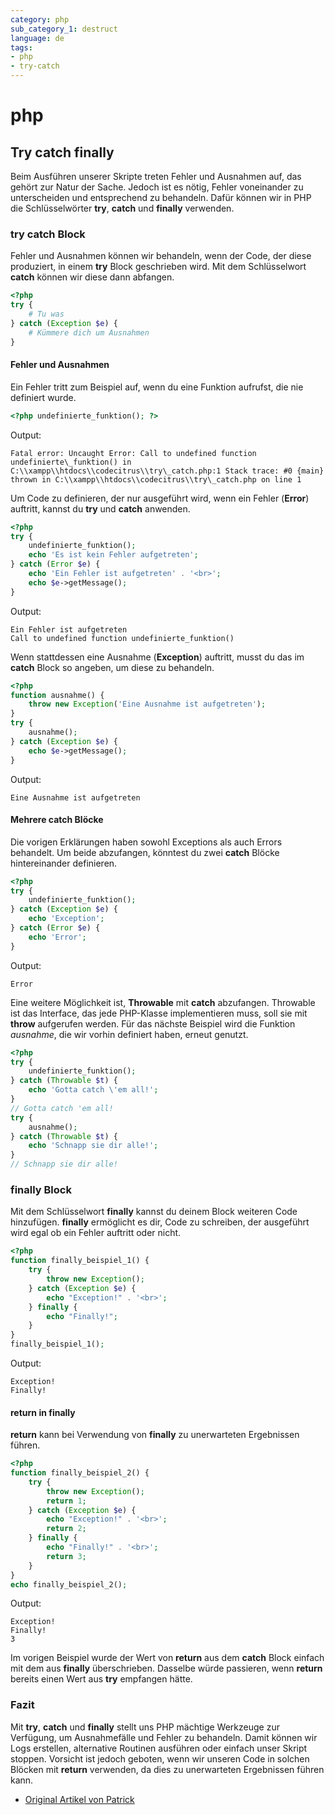 ```yaml
---
category: php
sub_category_1: destruct
language: de
tags:
- php
- try-catch
---
```


# php

## Try catch finally

Beim Ausführen unserer Skripte treten Fehler und Ausnahmen auf, das gehört zur Natur der Sache.
Jedoch ist es nötig, Fehler voneinander zu unterscheiden und entsprechend zu behandeln.
Dafür können wir in PHP die Schlüsselwörter **try**, **catch** und **finally** verwenden.

### try catch Block

Fehler und Ausnahmen können wir behandeln, wenn der Code, der diese produziert, in einem **try** Block geschrieben wird.
Mit dem Schlüsselwort **catch** können wir diese dann abfangen.

```php
<?php
try {
    # Tu was
} catch (Exception $e) {
    # Kümmere dich um Ausnahmen
}
```

#### Fehler und Ausnahmen

Ein Fehler tritt zum Beispiel auf, wenn du eine Funktion aufrufst, die nie definiert wurde.

```php
<?php undefinierte_funktion(); ?>
```

Output:

```batch
Fatal error: Uncaught Error: Call to undefined function undefinierte\_funktion() in C:\\xampp\\htdocs\\codecitrus\\try\_catch.php:1 Stack trace: #0 {main} thrown in C:\\xampp\\htdocs\\codecitrus\\try\_catch.php on line 1
```

Um Code zu definieren, der nur ausgeführt wird, wenn ein Fehler (**Error**) auftritt, kannst du **try** und **catch** anwenden.

```php
<?php
try {
    undefinierte_funktion();
    echo 'Es ist kein Fehler aufgetreten';
} catch (Error $e) {
    echo 'Ein Fehler ist aufgetreten' . '<br>';
    echo $e->getMessage();
}
```

Output:

```batch
Ein Fehler ist aufgetreten
Call to undefined function undefinierte_funktion()
```

Wenn stattdessen eine Ausnahme (**Exception**) auftritt, musst du das im **catch** Block so angeben, um diese zu behandeln.

```php
<?php
function ausnahme() {
    throw new Exception('Eine Ausnahme ist aufgetreten');
}
try {
    ausnahme();
} catch (Exception $e) {
    echo $e->getMessage();
}
```

Output:

```batch
Eine Ausnahme ist aufgetreten
```

#### Mehrere catch Blöcke

Die vorigen Erklärungen haben sowohl Exceptions als auch Errors behandelt. Um beide abzufangen, könntest du zwei **catch** Blöcke hintereinander definieren.

```php
<?php
try {
    undefinierte_funktion();
} catch (Exception $e) {
    echo 'Exception';
} catch (Error $e) {
    echo 'Error';
}
```

Output:

```batch
Error
```

Eine weitere Möglichkeit ist, **Throwable** mit **catch** abzufangen.
Throwable ist das Interface, das jede PHP-Klasse implementieren muss, soll sie mit **throw** aufgerufen werden.
Für das nächste Beispiel wird die Funktion _ausnahme_, die wir vorhin definiert haben, erneut genutzt.

```php
<?php
try {
    undefinierte_funktion();
} catch (Throwable $t) {
    echo 'Gotta catch \'em all!';
}
// Gotta catch 'em all!
try {
    ausnahme();
} catch (Throwable $t) {
    echo 'Schnapp sie dir alle!';
}
// Schnapp sie dir alle!
```

### finally Block

Mit dem Schlüsselwort **finally** kannst du deinem Block weiteren Code hinzufügen.
**finally** ermöglicht es dir, Code zu schreiben, der ausgeführt wird egal ob ein Fehler auftritt oder nicht.

```php
<?php
function finally_beispiel_1() {
    try {
        throw new Exception();
    } catch (Exception $e) {
        echo "Exception!" . '<br>';
    } finally {
        echo "Finally!";
    }
}
finally_beispiel_1();
```

Output:

```batch
Exception!
Finally!
```

#### return in finally

**return** kann bei Verwendung von **finally** zu unerwarteten Ergebnissen führen.

```php
<?php
function finally_beispiel_2() {
    try {
        throw new Exception();
        return 1;
    } catch (Exception $e) {
        echo "Exception!" . '<br>';
        return 2;
    } finally {
        echo "Finally!" . '<br>';
        return 3;
    }
}
echo finally_beispiel_2();
```

Output:

```batch
Exception!
Finally!
3
```

Im vorigen Beispiel wurde der Wert von **return** aus dem **catch** Block einfach mit dem aus **finally** überschrieben.
Dasselbe würde passieren, wenn **return** bereits einen Wert aus **try** empfangen hätte.

### Fazit

Mit **try**, **catch** und **finally** stellt uns PHP mächtige Werkzeuge zur Verfügung, um Ausnahmefälle und Fehler zu behandeln.
Damit können wir Logs erstellen, alternative Routinen ausführen oder einfach unser Skript stoppen.
Vorsicht ist jedoch geboten, wenn wir unseren Code in solchen Blöcken mit **return** verwenden, da dies zu unerwarteten Ergebnissen führen kann.

- [Original Artikel von Patrick](https://codegree.de/php-try-catch/)
